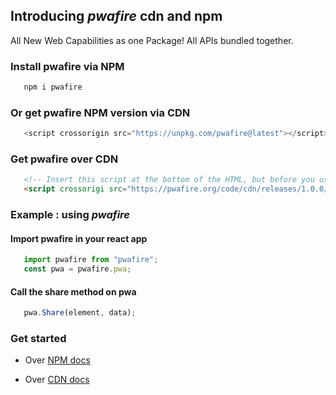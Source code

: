## Introducing *pwafire* cdn and npm 

 All New Web Capabilities as one Package! All APIs bundled together.

### Install pwafire via NPM

```bash
   npm i pwafire
```

### Or get pwafire NPM version via CDN

```js
   <script crossorigin src="https://unpkg.com/pwafire@latest"></script>
```

### Get pwafire over CDN

```html
   <!-- Insert this script at the bottom of the HTML, but before you use any PWA Capability -->
   <script crossorigi src="https://pwafire.org/code/cdn/releases/1.0.0/pwafire.js"></script>
```

### Example : using *pwafire*

#### Import pwafire in your react app

```js
   import pwafire from "pwafire";
   const pwa = pwafire.pwa;
```
#### Call the share method on pwa

```js
   pwa.Share(element, data);
```

### Get started

 - Over [NPM docs]()
 
 - Over [CDN docs]()

